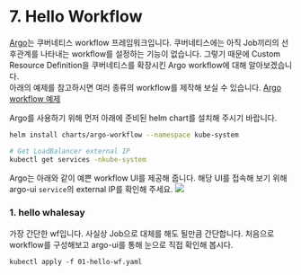 # 7. Hello Workflow

[Argo](https://argoproj.github.io/argo/)는 쿠버네티스 workflow 프레임워크입니다. 쿠버네티스에는 아직 Job끼리의 선후관계를 나타내는 workflow를 설정하는 기능이 없습니다. 그렇기 때문에 Custom Resource Definition을 쿠버네티스를 확장시킨 Argo workflow에 대해 알아보겠습니다.  
아래의 예제를 참고하시면 여러 종류의 workflow를 제작해 보실 수 있습니다.
[Argo workflow 예제](https://argoproj.github.io/docs/argo/examples/README.html)

Argo를 사용하기 위해 먼저 아래에 준비된 helm chart를 설치해 주시기 바랍니다.
```bash
helm install charts/argo-workflow --namespace kube-system

# Get LoadBalancer external IP
kubectl get services -nkube-system
```

Argo는 아래와 같이 예쁜 workflow UI를 제공해 줍니다. 해당 UI를 접속해 보기 위해 argo-ui `service`의 external IP를 확인해 주세요.
![](https://miro.medium.com/max/1400/1*ZKFG3dbNO3S646rM1BFkrw.png)

### 1. hello whalesay
가장 간단한 wf입니다. 사실상 Job으로 대체를 해도 될만큼 간단합니다. 처음으로 workflow를 구성해보고 argo-ui를 통해 눈으로 직접 확인해 봅시다.

`kubectl apply -f 01-hello-wf.yaml`


